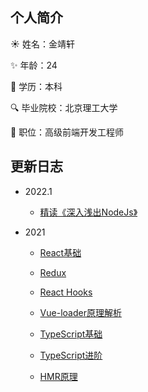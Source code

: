 ## 个人简介

☀️ 姓名：金靖轩

:sparkles: 年龄：24

:art: 学历：本科

:mag: 毕业院校：北京理工大学

:pencil: 职位：高级前端开发工程师

## 更新日志

* 2022.1

  * [精读《深入浅出NodeJs》](./node/book.html)

* 2021

  * [React基础](/react/react-1.html)

  * [Redux](/react/redux.html)
  
  * [React Hooks](/react/react-hooks.html)

  * [Vue-loader原理解析](/vue/template.html)

  * [TypeScript基础](/ts/ts-base.html)

  * [TypeScript进阶](/ts/ts-advance.html)

  * [HMR原理](/webpack/hmr.html)


